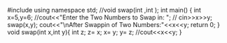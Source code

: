 #include <iostream>
using namespace std;
//void swap(int ,int );
int main() {
    int x=5,y=6;
    //cout<<"Enter the Two Numbers to Swap in: ";
   // cin>>x>>y;
    swap(x,y);
  cout<<"\nAfter Swappin of Two Numbers:"<<x<<y;
  return 0;
}
void swap(int x,int y){
    int z;
    z= x;
    x= y;
    y= z;
    //cout<<x<<y;
}
